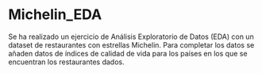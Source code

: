 # Michelin_EDA

Se ha realizado un ejercicio de Análisis Exploratorio de Datos (EDA) con un dataset de restaurantes con estrellas Michelin. Para 
completar los datos se añaden datos de índices de calidad de vida para los países en los que se encuentran los restaurantes dados.
